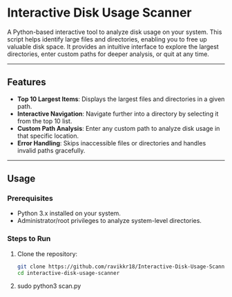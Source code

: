 # Interactive Disk Usage Scanner

A Python-based interactive tool to analyze disk usage on your system. This script helps identify large files and directories, enabling you to free up valuable disk space. It provides an intuitive interface to explore the largest directories, enter custom paths for deeper analysis, or quit at any time.

---

## Features

- **Top 10 Largest Items**: Displays the largest files and directories in a given path.
- **Interactive Navigation**: Navigate further into a directory by selecting it from the top 10 list.
- **Custom Path Analysis**: Enter any custom path to analyze disk usage in that specific location.
- **Error Handling**: Skips inaccessible files or directories and handles invalid paths gracefully.

---

## Usage

### Prerequisites
- Python 3.x installed on your system.
- Administrator/root privileges to analyze system-level directories.

### Steps to Run
1. Clone the repository:
   ```bash
   git clone https://github.com/ravikkr18/Interactive-Disk-Usage-Scanner.git
   cd interactive-disk-usage-scanner
2. sudo python3 scan.py

